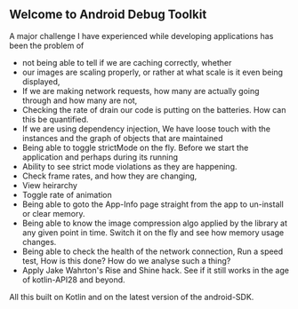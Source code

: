 ## Welcome to Android Debug Toolkit

A major challenge I have experienced while developing applications has been the problem of 

* not being able to tell if we are caching correctly, whether
* our images are scaling properly, or rather at what scale is it even being displayed, 
* If we are making network requests, how many are actually going through and how many are not, 
* Checking the rate of drain our code is putting on the batteries. How can this be quantified.
* If we are using dependency injection, We have loose touch with the instances and the graph of objects that are maintained
* Being able to toggle strictMode on the fly. Before we start the application and perhaps during its running
* Ability to see strict mode violations as they are happening.
* Check frame rates, and how they are changing,
* View heirarchy
* Toggle rate of animation
* Being able to goto the App-Info page straight from the app to un-install or clear memory.
* Being able to know the image compression algo applied by the library at any given point in time. Switch it on the fly and see how memory usage changes.
* Being able to check the health of the network connection, Run a speed test, How is this done? How do we analyse such a thing?
* Apply Jake Wahrton's Rise and Shine hack. See if it still works in the age of kotlin-API28 and beyond.

All this built on Kotlin and on the latest version of the android-SDK. 
